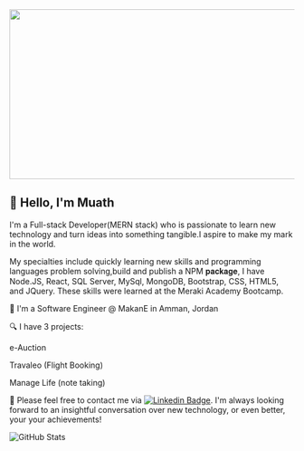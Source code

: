 <div align="center">
  <img src="https://media.giphy.com/media/dWesBcTLavkZuG35MI/giphy.gif" width="600" height="300"/>
</div>


<h2> 👋 Hello, I'm Muath </h2>

I'm a Full-stack Developer(MERN stack) who is passionate to learn new technology and turn ideas
into something tangible.I aspire to make my mark in the world.

My specialties include quickly learning new skills and programming languages problem solving,build and publish a NPM  𝐩𝐚𝐜𝐤𝐚𝐠𝐞, I have Node.JS, React, SQL Server, MySql, MongoDB, Bootstrap, CSS, HTML5, and JQuery. These skills were learned at the Meraki Academy Bootcamp.

🔭 I'm a Software Engineer @ MakanE in Amman, Jordan

🔍 I have 3 projects:
<p>e-Auction</p> 
<p>Travaleo (Flight Booking)</p>
<p>Manage Life (note taking)</p>

💬 Please feel free to contact me via [![Linkedin Badge](https://img.shields.io/badge/-Muath-blue?style=flat&logo=Linkedin&logoColor=white)](https://www.linkedin.com/in/muath-al-nahhas/). I'm always looking forward to an insightful conversation over new technology, or even better, your your achievements!

![GitHub Stats](https://github-readme-stats.vercel.app/api?username=MuathNahhas&theme=radical)
